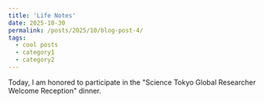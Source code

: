 ```yaml
---
title: 'Life Notes'
date: 2025-10-30
permalink: /posts/2025/10/blog-post-4/
tags:
  - cool posts
  - category1
  - category2
---
```

Today, I am honored to participate in the "Science Tokyo Global Researcher Welcome Reception"  dinner.
